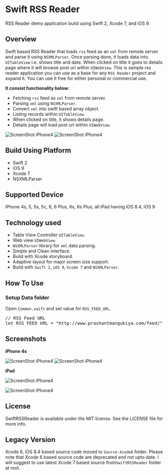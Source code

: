 # Swift RSS Reader
RSS Reader demo application build using Swift 2, Xcode 7, and iOS 9.

## Overview
Swift based RSS Reader that loads ``rss`` feed as an ``xml`` from remote server and parse it using ``NSXMLParser``. Once parsing done, it loads data into ``UITableView`` i.e. shows title and date. When clicked on title it goes to details page where it will browse post url within ``UIWebView``. This is sample rss reader application you can use as a base for any ``RSS Reader`` project and expand it. You can use it free for either personal or commercial use. 

**It consist functionality below:**
+ Fetching ``rss`` feed as ``xml`` from remote server.
+ Parsing ``xml`` using ``NSXMLParser``.
+ Convert ``xml`` into swift based array object.
+ Listing records within ``UITableView``.
+ When clicked on title, it shows details page.
+ Details page will load post url within ``UIWebView``.

![ScreenShot iPhone4](../master/Screenshots/main-1t.png)
![ScreenShot iPhone4](../master/Screenshots/main-2t.png)

## Build Using Platform
+ Swift 2
+ iOS 9
+ Xcode 7
+ NSXMLParser

## Supported Device
iPhone 4s, 5, 5s, 5c, 6, 6 Plus, 6s, 6s Plus, all iPad having iOS 8.4, iOS 9

## Technology used
+ Table View Controller ``UITableView``.
+ Web view  ``UIWebView``.
+ ``NSXMLParser`` library for ``xml`` data parsing.
+ Simple and Clean interface.
+ Build with Xcode storyboard.
+ Adaptive layout for major screen size support.
+ Build with ``Swift 2``, ``iOS 9``, ``Xcode 7`` and ``NSXMLParser``.

## How To Use

### Setup Data folder
Open ``Common.swift`` and set value for ``RSS_FEED_URL``.
<pre>
// RSS Feed URL
let RSS_FEED_URL = "http://www.prashantmangukiya.com/feed/"
</pre>

## Screenshots

**iPhone 4s**

![ScreenShot iPhone4](../master/Screenshots/main-1t.png) 
![ScreenShot iPhone4](../master/Screenshots/main-2t.png)

**iPad**

![ScreenShot iPhone4](../master/Screenshots/ipad-1.png)

![ScreenShot iPhone4](../master/Screenshots/ipad-2.png)

## License
SwiftRSSReader is available under the MIT license. See the LICENSE file for more info.

## Legacy Version
Xcode 6, iOS 8.4 based source code moved to ``Source-Xcode6`` folder. Please note that Xcode 6 based source code are deprecated and not upto date. I will suggest to use latest Xcode 7 based source from``SwiftRSSReader`` folder at root.


